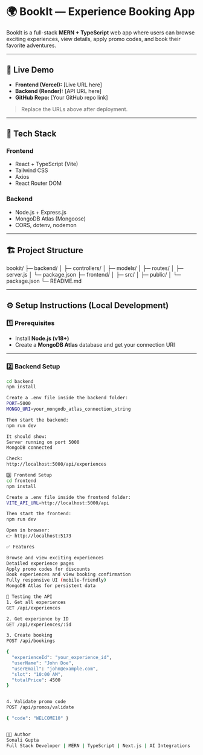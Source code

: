 # 🌍 BookIt — Experience Booking App

BookIt is a full-stack **MERN + TypeScript** web app where users can browse exciting experiences, view details, apply promo codes, and book their favorite adventures.

---

## 🚀 Live Demo

- **Frontend (Vercel):** [Live URL here]
- **Backend (Render):** [API URL here]
- **GitHub Repo:** [Your GitHub repo link]

> Replace the URLs above after deployment.

---

## 🧰 Tech Stack

### Frontend

- React + TypeScript (Vite)
- Tailwind CSS
- Axios
- React Router DOM

### Backend

- Node.js + Express.js
- MongoDB Atlas (Mongoose)
- CORS, dotenv, nodemon

---

## 🏗️ Project Structure

bookit/
├─ backend/
│ ├─ controllers/
│ ├─ models/
│ ├─ routes/
│ ├─ server.js
│ └─ package.json
├─ frontend/
│ ├─ src/
│ ├─ public/
│ └─ package.json
└─ README.md

---

## ⚙️ Setup Instructions (Local Development)

### 1️⃣ Prerequisites

- Install **Node.js (v18+)**
- Create a **MongoDB Atlas** database and get your connection URI

---

### 2️⃣ Backend Setup

```bash
cd backend
npm install

Create a .env file inside the backend folder:
PORT=5000
MONGO_URI=your_mongodb_atlas_connection_string

Then start the backend:
npm run dev

It should show:
Server running on port 5000
MongoDB connected

Check:
http://localhost:5000/api/experiences

3️⃣ Frontend Setup
cd frontend
npm install

Create a .env file inside the frontend folder:
VITE_API_URL=http://localhost:5000/api

Then start the frontend:
npm run dev

Open in browser:
👉 http://localhost:5173

✅ Features

Browse and view exciting experiences
Detailed experience pages
Apply promo codes for discounts
Book experiences and view booking confirmation
Fully responsive UI (mobile-friendly)
MongoDB Atlas for persistent data

🧪 Testing the API
1. Get all experiences
GET /api/experiences

2. Get experience by ID
GET /api/experiences/:id

3. Create booking
POST /api/bookings

{
  "experienceId": "your_experience_id",
  "userName": "John Doe",
  "userEmail": "john@example.com",
  "slot": "10:00 AM",
  "totalPrice": 4500
}


4. Validate promo code
POST /api/promos/validate

{ "code": "WELCOME10" }


🧑‍💻 Author
Sonali Gupta
Full Stack Developer | MERN | TypeScript | Next.js | AI Integrations
```
